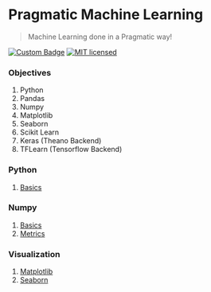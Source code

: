 # Pragmatic Machine Learning
> Machine Learning done in a Pragmatic way!

[![Custom Badge](https://img.shields.io/badge/Author-Abhijit%20Kar-brightgreen.svg)](https://abhijit-kar.github.io/)
[![MIT licensed](https://img.shields.io/badge/license-MIT-blue.svg)](https://opensource.org/licenses/mit-license.php)

### Objectives
1. Python
1. Pandas
1. Numpy
1. Matplotlib
1. Seaborn
1. Scikit Learn
1. Keras (Theano Backend)
1. TFLearn (Tensorflow Backend)

### Python
1. [Basics](https://nbviewer.jupyter.org/github/Abhijit-Kar/pragmatic-machine-learning/blob/master/Python/Basics.ipynb)

### Numpy
1. [Basics](https://nbviewer.jupyter.org/github/Abhijit-Kar/pragmatic-machine-learning/blob/master/Numpy/Basics.ipynb)
1. [Metrics](https://nbviewer.jupyter.org/github/Abhijit-Kar/pragmatic-machine-learning/blob/master/Numpy/Metrics.ipynb)

### Visualization
1. [Matplotlib](https://nbviewer.jupyter.org/github/Abhijit-Kar/pragmatic-machine-learning/blob/master/Visualization/Matplotlib.ipynb)
1. [Seaborn](https://nbviewer.jupyter.org/github/Abhijit-Kar/pragmatic-machine-learning/blob/master/Visualization/Seaborn.ipynb)
